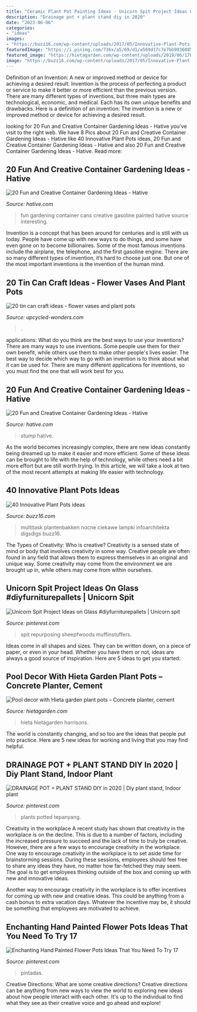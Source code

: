 ```yaml
---
title: "Ceramic Plant Pot Painting Ideas - Unicorn Spit Project Ideas On Glass #diyfurniturepallets"
description: "Drainage pot + plant stand diy in 2020"
date: "2023-06-06"
categories:
- "ideas"
images:
- "https://buzz16.com/wp-content/uploads/2017/05/Innovative-Plant-Pots-ideas-31.jpeg"
featuredImage: "https://i.pinimg.com/736x/a5/69/d1/a569d17c7e7bb9936085219ba6541aab.jpg"
featured_image: "https://hietagarden.com/wp-content/uploads/2019/06/170328_Harrisons_Randwick_0069.jpg"
image: "https://buzz16.com/wp-content/uploads/2017/05/Innovative-Plant-Pots-ideas-31.jpeg"
---
```



Definition of an Invention: A new or improved method or device for achieving a desired result.
Invention is the process of perfecting a product or service to make it better or more efficient than the previous version. There are many different types of inventions, but three main types are technological, economic, and medical. Each has its own unique benefits and drawbacks. Here is a definition of an invention: 
The invention is a new or improved method or device for achieving a desired result.

	

		
looking for 20 Fun and Creative Container Gardening Ideas - Hative you've visit to the right web. We have 8 Pics about 20 Fun and Creative Container Gardening Ideas - Hative like 40 Innovative Plant Pots ideas, 20 Fun and Creative Container Gardening Ideas - Hative and also 20 Fun and Creative Container Gardening Ideas - Hative. Read more:
		
    
## 20 Fun And Creative Container Gardening Ideas - Hative

<img loading=lazy src="https://hative.com/wp-content/uploads/2014/11/container-gardening-ideas/3-fun-painted-gasoline-cans-gardening.jpg" onerror="this.onerror=null;this.src='https://tse4.mm.bing.net/th?id=OIP.QoigEX02ZaawiGkFyFdpqgHaKJ&amp;pid=15.1';" alt="20 Fun and Creative Container Gardening Ideas - Hative">

_Source: hative.com_

>fun gardening container cans creative gasoline painted hative source interesting. 

	

Invention is a concept that has been around for centuries and is still with us today. People have come up with new ways to do things, and some have even gone on to become billionaires. Some of the most famous inventions include the airplane, the telephone, and the first gasoline engine. There are so many different types of invention, it’s hard to choose just one. But one of the most important inventions is the invention of the human mind.

    
## 20 Tin Can Craft Ideas - Flower Vases And Plant Pots

<img loading=lazy src="https://www.upcycled-wonders.com/wp-content/uploads/2014/08/colorful-painted-diy-tin-can-craft-ideas-home-flower-decor.jpg" onerror="this.onerror=null;this.src='https://tse1.mm.bing.net/th?id=OIP.j0gnUNeT3RyMLL7iuQmRzQHaJ4&amp;pid=15.1';" alt="20 tin can craft ideas - flower vases and plant pots">

_Source: upcycled-wonders.com_

>. 

	

applications: What do you think are the best ways to use your inventions?
There are many ways to use inventions. Some people use them for their own benefit, while others use them to make other people's lives easier. The best way to decide which way to go with an invention is to think about what it can be used for. There are many different applications for inventions, so you must find the one that will work best for you.

    
## 20 Fun And Creative Container Gardening Ideas - Hative

<img loading=lazy src="http://hative.com/wp-content/uploads/2014/11/container-gardening-ideas/11-tree-stump-planter.jpg" onerror="this.onerror=null;this.src='https://tse3.mm.bing.net/th?id=OIP.5GONmvXw_QuxPOfLGqnx9gHaLH&amp;pid=15.1';" alt="20 Fun and Creative Container Gardening Ideas - Hative">

_Source: hative.com_

>stump hative. 

	

As the world becomes increasingly complex, there are new ideas constantly being dreamed up to make it easier and more efficient. Some of these ideas can be brought to life with the help of technology, while others need a bit more effort but are still worth trying. In this article, we will take a look at two of the most recent attempts at making life easier with technology.

    
## 40 Innovative Plant Pots Ideas

<img loading=lazy src="https://buzz16.com/wp-content/uploads/2017/05/Innovative-Plant-Pots-ideas-31.jpeg" onerror="this.onerror=null;this.src='https://tse1.mm.bing.net/th?id=OIP.shYIVABdafsuz9hnCTK6VgHaJ7&amp;pid=15.1';" alt="40 Innovative Plant Pots ideas">

_Source: buzz16.com_

>multitask plantenbakken nocne ciekawe lampki infoarchitekta digsdigs buzz16. 

	

The Types of Creativity: Who is creative?
Creativity is a sensed state of mind or body that involves creativity in some way. Creative people are often found in any field that allows them to express themselves in an original and unique way. Some creativity may come from the environment we are brought up in, while others may come from within ourselves.

    
## Unicorn Spit Project Ideas On Glass #diyfurniturepallets | Unicorn Spit

<img loading=lazy src="https://i.pinimg.com/736x/a5/69/d1/a569d17c7e7bb9936085219ba6541aab.jpg" onerror="this.onerror=null;this.src='https://tse2.mm.bing.net/th?id=OIP.rIAEjjjgukmgiKJJQ0V5lAHaLG&amp;pid=15.1';" alt="Unicorn Spit Project Ideas on Glass #diyfurniturepallets | Unicorn spit">

_Source: pinterest.com_

>spit repurposing sheepfwoods muffinstuffers. 

	

Ideas come in all shapes and sizes. They can be written down, on a piece of paper, or even in your head. Whether you have them or not, ideas are always a good source of inspiration. Here are 5 ideas to get you started: 

    
## Pool Decor With Hieta Garden Plant Pots – Concrete Planter, Cement

<img loading=lazy src="https://hietagarden.com/wp-content/uploads/2019/06/170328_Harrisons_Randwick_0069.jpg" onerror="this.onerror=null;this.src='https://tse3.mm.bing.net/th?id=OIP.TYKpZFnnNP9HH57NE_s0KAHaLG&amp;pid=15.1';" alt="Pool decor with Hieta garden plant pots – Concrete planter, cement">

_Source: hietagarden.com_

>hieta hietagarden harrisons. 

	

The world is constantly changing, and so too are the ideas that people put into practice. Here are 5 new ideas for working and living that you may find helpful.

    
## DRAINAGE POT + PLANT STAND DIY In 2020 | Diy Plant Stand, Indoor Plant

<img loading=lazy src="https://i.pinimg.com/736x/51/01/cd/5101cd70f0e33da61c617f08d96372c6.jpg" onerror="this.onerror=null;this.src='https://tse4.mm.bing.net/th?id=OIP.plNkekU-pPIxKapSZRJe4gHaLH&amp;pid=15.1';" alt="DRAINAGE POT + PLANT STAND DIY in 2020 | Diy plant stand, Indoor plant">

_Source: pinterest.com_

>plants potted tepanyang. 

	

Creativity in the workplace
A recent study has shown that creativity in the workplace is on the decline. This is due to a number of factors, including the increased pressure to succeed and the lack of time to truly be creative. However, there are a few ways to encourage creativity in the workplace.
One way to encourage creativity in the workplace is to set aside time for brainstorming sessions. During these sessions, employees should feel free to share any ideas they have, no matter how far-fetched they may seem. The goal is to get employees thinking outside of the box and coming up with new and innovative ideas.

Another way to encourage creativity in the workplace is to offer incentives for coming up with new and creative ideas. This could be anything from a cash bonus to extra vacation days. Whatever the incentive may be, it should be something that employees are motivated to achieve.

    
## Enchanting Hand Painted Flower Pots Ideas That You Need To Try 17

<img loading=lazy src="https://i.pinimg.com/736x/cf/6a/34/cf6a3454501da2e44dd089e1fe11c9e6.jpg" onerror="this.onerror=null;this.src='https://tse3.mm.bing.net/th?id=OIP.iJecPWwQzGDg0pu66ja5wQHaJ4&amp;pid=15.1';" alt="Enchanting Hand Painted Flower Pots Ideas That You Need To Try 17">

_Source: pinterest.com_

>pintadas. 

	

Creative Directions: What are some creative directions?
Creative directions can be anything from new ways to view the world to exploring new ideas about how people interact with each other. It's up to the individual to find what they see as their creative voice and go ahead and explore!

